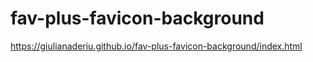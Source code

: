 # fav-plus-favicon-background

https://giulianaderiu.github.io/fav-plus-favicon-background/index.html

